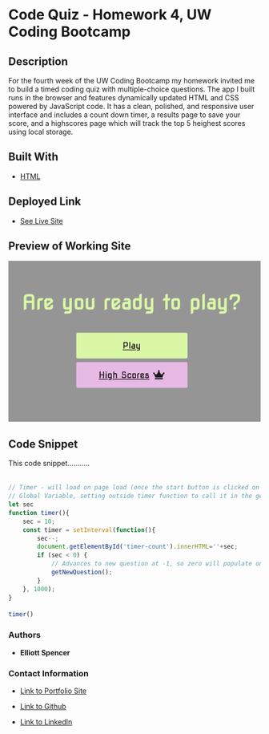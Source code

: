 # Code Quiz - Homework 4, UW Coding Bootcamp

## Description

For the fourth week of the UW Coding Bootcamp my homework invited me to build a timed coding quiz with multiple-choice questions. The app I built runs in the browser and features dynamically updated HTML and CSS powered by JavaScript code. It has a clean, polished, and responsive user interface and includes a count down timer, a results page to save your score, and a highscores page which will track the top 5 heighest scores using local storage.

## Built With

* [HTML](https://github.com/spencee1315/hw_wk4)

## Deployed Link

* [See Live Site](https://spencee1315.github.io/hw_wk4/)

## Preview of Working Site

![Image](./Assets/homepage.png)

## Code Snippet
This code snippet...........

```javascript 

// Timer - will load on page load (once the start button is clicked on the index page) and start the countdown of the first question
// Global Variable, setting outside timer function to call it in the getNewQuestion function
let sec 
function timer(){
    sec = 10;
    const timer = setInterval(function(){
        sec--;
        document.getElementById('timer-count').innerHTML=''+sec;
        if (sec < 0) {
            // Advances to new question at -1, so zero will populate on screen
            getNewQuestion();
        }
    }, 1000);
}

timer()
```

### Authors

* **Elliott Spencer**

### Contact Information

* [Link to Portfolio Site](https://spencee1315.github.io/hw_wk2/)

* [Link to Github](https://github.com/spencee1315)

* [Link to LinkedIn](https://www.linkedin.com/in/elliott-spencer-886a9818/)
